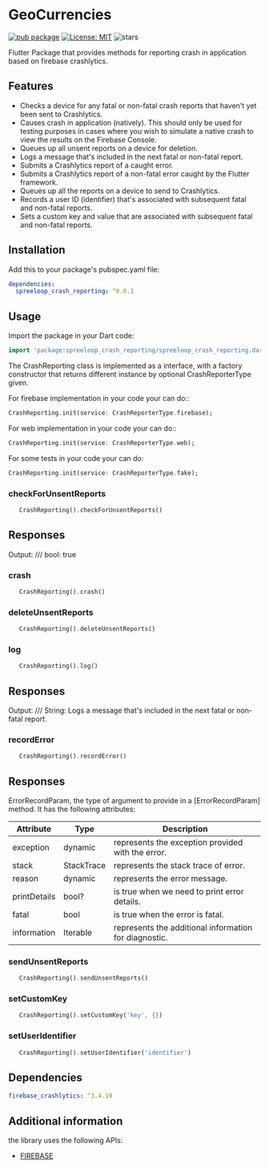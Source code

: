 # GeoCurrencies
[![pub package](https://img.shields.io/pub/v/spreeloop_crash_reporting.svg)](https://pub.dev/packages/spreeloop_crash_reporting)
[![License: MIT](https://img.shields.io/badge/License-MIT-yellow.svg)](https://opensource.org/licenses/MIT)
![stars](https://img.shields.io/github/stars/spreeloop/core-dart)

Flutter Package that provides methods for reporting crash in application based on firebase crashlytics.

## Features
* Checks a device for any fatal or non-fatal crash reports that haven't yet been sent to Crashlytics.
* Causes crash in application (natively). This should only be used for testing purposes in cases where you wish to simulate a native crash to view the results on the Firebase Console.
* Queues up all unsent reports on a device for deletion.
* Logs a message that's included in the next fatal or non-fatal report.
* Submits a Crashlytics report of a caught error.
* Submits a Crashlytics report of a non-fatal error caught by the Flutter framework.
* Queues up all the reports on a device to send to Crashlytics.
* Records a user ID (identifier) that's associated with subsequent fatal and non-fatal reports.
* Sets a custom key and value that are associated with subsequent fatal and non-fatal reports.

## Installation

Add this to your package's pubspec.yaml file:

```yaml
dependencies:
  spreeloop_crash_reporting: ^0.0.1
```
## Usage

Import the package in your Dart code:

```dart
import 'package:spreeloop_crash_reporting/spreeloop_crash_reporting.dart';
```

The CrashReporting class is implemented as a interface, with a factory constructor that returns different instance by optional CrashReporterType given.

For firebase implementation in your code your can do::
```dart
CrashReporting.init(service: CrashReporterType.firebase);
```

For web implementation in your code your can do::
```dart
CrashReporting.init(service: CrashReporterType.web);
```

For some tests in your code your can do:
```dart
CrashReporting.init(service: CrashReporterType.fake);
```

### checkForUnsentReports
```dart
   CrashReporting().checkForUnsentReports()
```
## Responses

Output: /// bool: true

### crash
```dart
   CrashReporting().crash()
```

### deleteUnsentReports
```dart
   CrashReporting().deleteUnsentReports()
```

### log
```dart
   CrashReporting().log()
```
## Responses

Output: /// String: Logs a message that's included in the next fatal or non-fatal report.

### recordError
```dart
   CrashReporting().recordError()
```
## Responses

ErrorRecordParam, the type of argument to provide in a [ErrorRecordParam] method. It has the following attributes:

| Attribute     | Type   | Description |
|---------------|--------|-------------|
| exception     | dynamic | represents the exception provided with the error. |
| stack      | StackTrace | represents the stack trace of error. |
| reason      | dynamic    | represents the error message. |
| printDetails      | bool?    | is true when we need to print error details. |
| fatal      | bool    | is true when the error is fatal. |
| information  | Iterable<DiagnosticsNode>    | represents the additional information for diagnostic. |

### sendUnsentReports
```dart
   CrashReporting().sendUnsentReports()
```

### setCustomKey
```dart
   CrashReporting().setCustomKey('key', {})
```

### setUserIdentifier
```dart
   CrashReporting().setUserIdentifier('identifier')
```

## Dependencies
```yaml
firebase_crashlytics: ^3.4.19
```

## Additional information
the library uses the following APIs:
* [FIREBASE](https://firebase.flutter.dev/docs/crashlytics/overview/)
